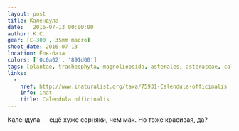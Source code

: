 ```yaml
---
layout: post
title: Календула
date:   2016-07-13 00:00:00
author: К.С.
gear: [E-300 , 35mm macro]
shoot_date: 2016-07-13
location: Ёль-база
colors: ['0c0a02', '891d00']
tags: [plantae, tracheophyta, magnoliopsida, asterales, asteraceae, calendula, calendula officinalis]
links:
  -
    href: http://www.inaturalist.org/taxa/75931-Calendula-officinalis
    info: inat
    title: Calendula officinalis
---
```


Календула -- ещё хуже сорняки, чем мак. Но тоже красивая, да?
